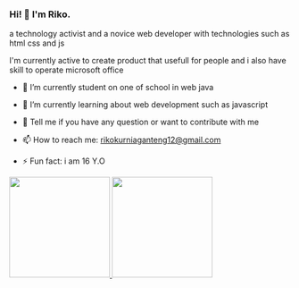 ### Hi! 👋 I'm Riko.

a technology activist and a novice web developer with technologies such as html css and js


I'm currently active to create product that usefull for people and i also have skill to operate microsoft office 

- 🔭 I’m currently student on one of school in web java
- 🌱 I’m currently learning about web development such as javascript
- 💬 Tell me if you have any question or want to contribute with me
- 📫 How to reach me: rikokurniaganteng12@gmail.com
- ⚡ Fun fact: i am 16 Y.O

  <p align="left">
<a href="https://github.com/rikokurnia">
  <img height="180em" src="https://github-readme-stats-eight-theta.vercel.app/api?username=rikokurnia&show_icons=true&theme=algolia&include_all_commits=true&count_private=true"/>
  <img height="180em" src="https://github-readme-stats-eight-theta.vercel.app/api/top-langs/?username=rikokurnia&layout=compact&langs_count=8&theme=algolia"/>
</a>
</p>

